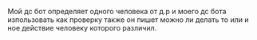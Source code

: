 Мой дс бот определяет одного человека от д.р и моего дс бота изпользовать как проверку также он пишет можно ли делать то или и ное действие человеку которого различил.
